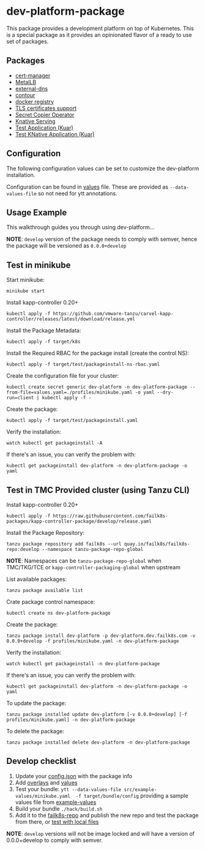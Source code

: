 # dev-platform-package

This package provides a development platform on top of Kubernetes. This is a special package as it provides an opinionated flavor of a ready to use set of packages.

## Packages

* [cert-manager](https://github.com/failk8s-packages/cert-manager-package)
* [MetalLB](https://github.com/failk8s-packages/metallb-package)
* [external-dns](https://github.com/failk8s-packages/external-dns-package)
* [contour](https://github.com/failk8s-packages/contour-package)
* [docker registry](https://github.com/failk8s-packages/registry-package)
* [TLS certificates support](https://github.com/failk8s-packages/certs-package)
* [Secret Copier Operator](https://github.com/failk8s-packages/secretcopier-operator-package)
* [Knative Serving](https://github.com/failk8s-packages/knative-serving-package)
* [Test Application (Kuar)](https://github.com/failk8s-packages/testapp-package)
* [Test KNative Application (Kuar)](https://github.com/failk8s-packages/testknativeapp-package)

## Configuration

The following configuration values can be set to customize the dev-platform installation.

Configuration can be found in [values](./src/bundle/config/values.yaml) file. These are provided as `--data-values-file` so not need for ytt annotations.

## Usage Example

This walkthrough guides you through using dev-platform...

__NOTE__: `develop` version of the package needs to comply with semver, hence the package will be versioned as `0.0.0+develop`

## Test in minikube

Start minikube:
```
minikube start
```

Install kapp-controller 0.20+
```
kubectl apply -f https://github.com/vmware-tanzu/carvel-kapp-controller/releases/latest/download/release.yml
```

Install the Package Metadata:
```
kubectl apply -f target/k8s
```

Install the Required RBAC for the package install (create the control NS):
```
kubectl apply -f target/test/packageinstall-ns-rbac.yaml
```

Create the configuration file for your cluster:
```
kubectl create secret generic dev-platform -n dev-platform-package --from-file=values.yaml=./profiles/minikube.yaml -o yaml --dry-run=client | kubectl apply -f -
```

Create the package:
```
kubectl apply -f target/test/packageinstall.yaml
```

Verify the installation:
```
watch kubectl get packageinstall -A
```

If there's an issue, you can verify the problem with:

```
kubectl get packageinstall dev-platform -n dev-platform-package -o yaml
```

## Test in TMC Provided cluster (using Tanzu CLI)

Install kapp-controller 0.20+
```
kubectl apply -f https://raw.githubusercontent.com/failk8s-packages/kapp-controller-package/develop/release.yaml
```

Install the Package Repository:
```
tanzu package repository add failk8s --url quay.io/failk8s/failk8s-repo:develop --namespace tanzu-package-repo-global
```
__NOTE__: Namespaces can be `tanzu-package-repo-global` when TMC/TKG/TCE or `kapp-controller-packaging-global` when upstream

List available packages:
```
tanzu package available list
```

Crate package control namespace:
```
kubectl create ns dev-platform-package
```

Create the package:
```
tanzu package install dev-platform -p dev-platform.dev.failk8s.com -v 0.0.0+develop -f profiles/minikube.yaml -n dev-platform-package 
```

Verify the installation:
```
watch kubectl get packageinstall -n dev-platform-package
```

If there's an issue, you can verify the problem with:

```
kubectl get packageinstall dev-platform -n dev-platform-package -o yaml
```

To update the package:
```
tanzu package installed update dev-platform [-v 0.0.0+develop] [-f profiles/minikube.yaml] -n dev-platform-package
```

To delete the package:
```
tanzu package installed delete dev-platform -n dev-platform-package
```


## Develop checklist

1. Update your [config.json](./config.json) with the package info
2. Add [overlays](./src/bundle/config/overlays/) and [values](./src/bundle/config/values.yaml)
3. Test your bundle: `ytt --data-values-file src/example-values/minikube.yaml  -f target/bundle/config` providing a sample values file from [example-values](./src/examples-values/)
4. Build your bundle `./hack/build.sh`
5. Add it to the [failk8s-repo](https://github.com/failk8s-packages/failk8s-repo) and publish the new repo and test the package from there, or [test with local files](./target/test)

**NOTE**: `develop` versions will not be image locked and will have a version of 0.0.0+develop to comply with semver.